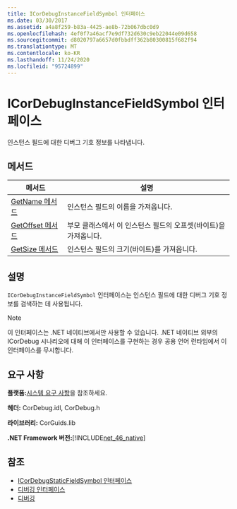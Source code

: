 ```yaml
---
title: ICorDebugInstanceFieldSymbol 인터페이스
ms.date: 03/30/2017
ms.assetid: a4a8f259-b83a-4425-ae8b-72b067dbc0d9
ms.openlocfilehash: 4ef0f7a46acf7e9df732d630c9eb22044e09d658
ms.sourcegitcommit: d8020797a6657d0fbbdff362b80300815f682f94
ms.translationtype: MT
ms.contentlocale: ko-KR
ms.lasthandoff: 11/24/2020
ms.locfileid: "95724899"
---
```

# <a name="icordebuginstancefieldsymbol-interface"></a>ICorDebugInstanceFieldSymbol 인터페이스

인스턴스 필드에 대한 디버그 기호 정보를 나타냅니다.  
  
## <a name="methods"></a>메서드  
  
|메서드|설명|  
|------------|-----------------|  
|[GetName 메서드](icordebuginstancefieldsymbol-getname-method.md)|인스턴스 필드의 이름을 가져옵니다.|  
|[GetOffset 메서드](icordebuginstancefieldsymbol-getoffset-method.md)|부모 클래스에서 이 인스턴스 필드의 오프셋(바이트)을 가져옵니다.|  
|[GetSize 메서드](icordebuginstancefieldsymbol-getsize-method.md)|인스턴스 필드의 크기(바이트)를 가져옵니다.|  
  
## <a name="remarks"></a>설명  

 `ICorDebugInstanceFieldSymbol` 인터페이스는 인스턴스 필드에 대한 디버그 기호 정보를 검색하는 데 사용됩니다.  
  
> [!NOTE]
> 이 인터페이스는 .NET 네이티브에서만 사용할 수 있습니다. .NET 네이티브 외부의 ICorDebug 시나리오에 대해 이 인터페이스를 구현하는 경우 공용 언어 런타임에서 이 인터페이스를 무시합니다.  
  
## <a name="requirements"></a>요구 사항  

 **플랫폼:**[시스템 요구 사항](../../get-started/system-requirements.md)을 참조하세요.  
  
 **헤더:** CorDebug.idl, CorDebug.h  
  
 **라이브러리:** CorGuids.lib  
  
 **.NET Framework 버전:**[!INCLUDE[net_46_native](../../../../includes/net-46-native-md.md)]  
  
## <a name="see-also"></a>참조

- [ICorDebugStaticFieldSymbol 인터페이스](icordebugstaticfieldsymbol-interface.md)
- [디버깅 인터페이스](debugging-interfaces.md)
- [디버깅](index.md)
